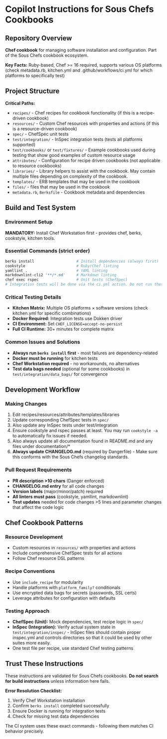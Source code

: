 # Copilot Instructions for Sous Chefs Cookbooks

## Repository Overview

**Chef cookbook** for managing software installation and configuration. Part of the Sous Chefs cookbook ecosystem.

**Key Facts:** Ruby-based, Chef >= 16 required, supports various OS platforms (check metadata.rb, kitchen.yml and .github/workflows/ci.yml for which platforms to specifically test)

## Project Structure

**Critical Paths:**
- `recipes/` - Chef recipes for cookbook functionality (if this is a recipe-driven cookbook)
- `resources/` - Custom Chef resources with properties and actions (if this is a resource-driven cookbook)
- `spec/` - ChefSpec unit tests
- `test/integration/` - InSpec integration tests (tests all platforms supported)
- `test/cookbooks/` or `test/fixtures/` - Example cookbooks used during testing that show good examples of custom resource usage
- `attributes/` - Configuration for recipe driven cookbooks (not applicable to resource cookbooks)
- `libraries/` - Library helpers to assist with the cookbook. May contain multiple files depending on complexity of the cookbook.
- `templates/` - ERB templates that may be used in the cookbook
- `files/` - files that may be used in the cookbook
- `metadata.rb`, `Berksfile` - Cookbook metadata and dependencies

## Build and Test System

### Environment Setup
**MANDATORY:** Install Chef Workstation first - provides chef, berks, cookstyle, kitchen tools.

### Essential Commands (strict order)
```bash
berks install                   # Install dependencies (always first)
cookstyle                       # Ruby/Chef linting
yamllint .                      # YAML linting
markdownlint-cli2 '**/*.md'     # Markdown linting
chef exec rspec                 # Unit tests (ChefSpec)
# Integration tests will be done via the ci.yml action. Do not run these. Only check the action logs for issues after CI is done running.
```

### Critical Testing Details
- **Kitchen Matrix:** Multiple OS platforms × software versions (check kitchen.yml for specific combinations)
- **Docker Required:** Integration tests use Dokken driver
- **CI Environment:** Set `CHEF_LICENSE=accept-no-persist`
- **Full CI Runtime:** 30+ minutes for complete matrix

### Common Issues and Solutions
- **Always run `berks install` first** - most failures are dependency-related
- **Docker must be running** for kitchen tests
- **Chef Workstation required** - no workarounds, no alternatives
- **Test data bags needed** (optional for some cookbooks) in `test/integration/data_bags/` for convergence

## Development Workflow

### Making Changes
1. Edit recipes/resources/attributes/templates/libraries
2. Update corresponding ChefSpec tests in `spec/`
3. Also update any InSpec tests under test/integration
4. Ensure cookstyle and rspec passes at least. You may run `cookstyle -a` to automatically fix issues if needed.
5. Also always update all documentation found in README.md and any files under documentation/*
6. **Always update CHANGELOG.md** (required by Dangerfile) - Make sure this conforms with the Sous Chefs changelog standards.

### Pull Request Requirements
- **PR description >10 chars** (Danger enforced)
- **CHANGELOG.md entry** for all code changes
- **Version labels** (major/minor/patch) required
- **All linters must pass** (cookstyle, yamllint, markdownlint)
- **Test updates** needed for code changes >5 lines and parameter changes that affect the code logic

## Chef Cookbook Patterns

### Resource Development
- Custom resources in `resources/` with properties and actions
- Include comprehensive ChefSpec tests for all actions
- Follow Chef resource DSL patterns

### Recipe Conventions
- Use `include_recipe` for modularity
- Handle platforms with `platform_family?` conditionals
- Use encrypted data bags for secrets (passwords, SSL certs)
- Leverage attributes for configuration with defaults

### Testing Approach
- **ChefSpec (Unit):** Mock dependencies, test recipe logic in `spec/`
- **InSpec (Integration):** Verify actual system state in `test/integration/inspec/` - InSpec files should contain proper inspec.yml and controls directories so that it could be used by other suites more easily.
- One test file per recipe, use standard Chef testing patterns

## Trust These Instructions

These instructions are validated for Sous Chefs cookbooks. **Do not search for build instructions** unless information here fails.

**Error Resolution Checklist:**
1. Verify Chef Workstation installation
2. Confirm `berks install` completed successfully
3. Ensure Docker is running for integration tests
4. Check for missing test data dependencies

The CI system uses these exact commands - following them matches CI behavior precisely.
